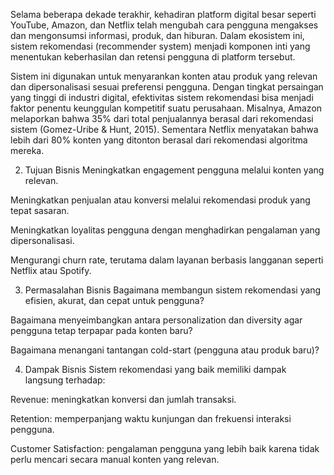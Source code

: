 Selama beberapa dekade terakhir, kehadiran platform digital besar seperti YouTube, Amazon, dan Netflix telah mengubah cara pengguna mengakses dan mengonsumsi informasi, produk, dan hiburan. Dalam ekosistem ini, sistem rekomendasi (recommender system) menjadi komponen inti yang menentukan keberhasilan dan retensi pengguna di platform tersebut.

Sistem ini digunakan untuk menyarankan konten atau produk yang relevan dan dipersonalisasi sesuai preferensi pengguna. Dengan tingkat persaingan yang tinggi di industri digital, efektivitas sistem rekomendasi bisa menjadi faktor penentu keunggulan kompetitif suatu perusahaan. Misalnya, Amazon melaporkan bahwa 35% dari total penjualannya berasal dari rekomendasi sistem (Gomez-Uribe & Hunt, 2015). Sementara Netflix menyatakan bahwa lebih dari 80% konten yang ditonton berasal dari rekomendasi algoritma mereka.

2. Tujuan Bisnis
Meningkatkan engagement pengguna melalui konten yang relevan.

Meningkatkan penjualan atau konversi melalui rekomendasi produk yang tepat sasaran.

Meningkatkan loyalitas pengguna dengan menghadirkan pengalaman yang dipersonalisasi.

Mengurangi churn rate, terutama dalam layanan berbasis langganan seperti Netflix atau Spotify.

3. Permasalahan Bisnis
Bagaimana membangun sistem rekomendasi yang efisien, akurat, dan cepat untuk pengguna?

Bagaimana menyeimbangkan antara personalization dan diversity agar pengguna tetap terpapar pada konten baru?

Bagaimana menangani tantangan cold-start (pengguna atau produk baru)?

4. Dampak Bisnis
Sistem rekomendasi yang baik memiliki dampak langsung terhadap:

Revenue: meningkatkan konversi dan jumlah transaksi.

Retention: memperpanjang waktu kunjungan dan frekuensi interaksi pengguna.

Customer Satisfaction: pengalaman pengguna yang lebih baik karena tidak perlu mencari secara manual konten yang relevan.

